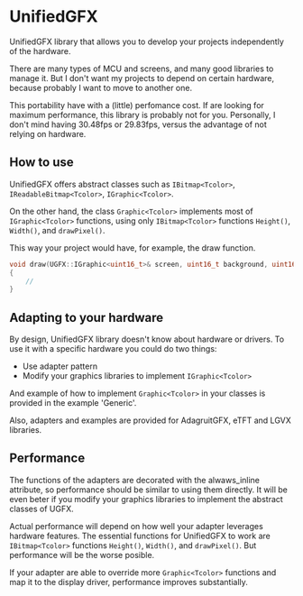 # UnifiedGFX


UnifiedGFX library that allows you to develop your projects independently of the hardware.

There are many types of MCU and screens, and many good libraries to manage it. But I don't want my projects to depend on certain hardware, because probably I want to move to another one.

This portability have with a (little) perfomance cost. If are looking for maximum performance, this library is probably not for you. Personally, I don't mind having 30.48fps or 29.83fps, versus the advantage of not relying on hardware.

## How to use
UnifiedGFX offers abstract classes such as `IBitmap<Tcolor>`, `IReadableBitmap<Tcolor>`, `IGraphic<Tcolor>`.

On the other hand, the class `Graphic<Tcolor>` implements most of `IGraphic<Tcolor>` functions, using only `IBitmap<Tcolor>` functions `Height()`, `Width()`, and `drawPixel()`.

This way your project would have, for example, the draw function.
```c++
void draw(UGFX::IGraphic<uint16_t>& screen, uint16_t background, uint16_t color)
{
    //
}
```

## Adapting to your hardware
By design, UnifiedGFX library doesn't know about hardware or drivers. To use it with a specific hardware you could do two things:
- Use adapter pattern
- Modify your graphics libraries to implement `IGraphic<Tcolor>`

And example of how to implement `Graphic<Tcolor>` in your classes is provided in the example 'Generic'.

Also, adapters and examples are provided for AdagruitGFX, eTFT and LGVX libraries.


## Performance
The functions of the adapters are decorated with the alwaws_inline attribute, so performance should be similar to using them directly. It will be even beter if you modify your graphics libraries to implement the abstract classes of UGFX.

Actual performance will depend on how well your adapter leverages hardware features. The essential functions for UnifiedGFX to work are `IBitmap<Tcolor>` functions `Height()`, `Width()`, and `drawPixel()`. But performance will be the worse posible. 
  
If your adapter are able to override more `Graphic<Tcolor>` functions and map it to the display driver, performance improves substantially.
